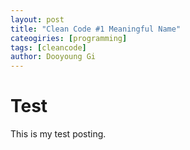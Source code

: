 ```yaml
---
layout: post
title: "Clean Code #1 Meaningful Name"
cateogiries: [programming]
tags: [cleancode]
author: Dooyoung Gi
---
```


# Test
This is my test posting.
